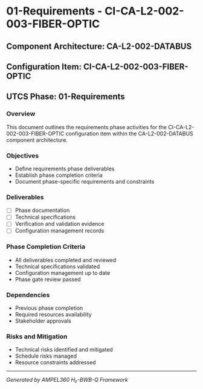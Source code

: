 # 01-Requirements - CI-CA-L2-002-003-FIBER-OPTIC

## Component Architecture: CA-L2-002-DATABUS
## Configuration Item: CI-CA-L2-002-003-FIBER-OPTIC
## UTCS Phase: 01-Requirements

### Overview
This document outlines the requirements phase activities for the CI-CA-L2-002-003-FIBER-OPTIC configuration item within the CA-L2-002-DATABUS component architecture.

### Objectives
- Define requirements phase deliverables
- Establish phase completion criteria
- Document phase-specific requirements and constraints

### Deliverables
- [ ] Phase documentation
- [ ] Technical specifications
- [ ] Verification and validation evidence
- [ ] Configuration management records

### Phase Completion Criteria
- All deliverables completed and reviewed
- Technical specifications validated
- Configuration management up to date
- Phase gate review passed

### Dependencies
- Previous phase completion
- Required resources availability
- Stakeholder approvals

### Risks and Mitigation
- Technical risks identified and mitigated
- Schedule risks managed
- Resource constraints addressed

---
*Generated by AMPEL360 H₂-BWB-Q Framework*
